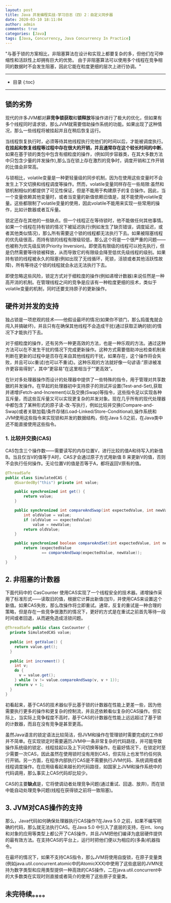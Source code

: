 ```yaml
---
layout: post
title: Java 并发编程实战-学习日志（四）2：自定义同步器
date: 2020-03-10 18:11:04
author: admin
comments: true
categories: [Java]
tags: [Java, Concurrency, Java Concurrency In Practice]
---
```


"与基于锁的方案相比，非阻塞算法在设计和实现上都要复杂的多，但他们在可伸缩性和活跃性上却拥有巨大的优势。
由于非阻塞算法可以使用多个线程在竞争相同的数据时不会发生阻塞，因此它能在粒度更细的层次上进行协调。"

<!-- more -->

---

* 目录
{:toc}
---

## 锁的劣势

现代的许多JVM都对**非竞争锁获取**和**锁释放**等操作进行了极大的优化，但如果有多个线程同时请求锁，那么JVM就需要借助操作系统的功能。如果出现了这种情况，那么一些线程将被挂起并且在稍后恢复运行。

当线程恢复执行时，必须等待其他线程执行完他们的时间以后，才能被调度执行。**在挂起和恢复线程等过程中存在很大的开销，并且通常存在这个较长时间的中断**。如果在基于锁的类包中包含有细粒度的操作，(例如同步容器类，在其大多数方法中只包含少量的并发操作),那么当在锁上存在激烈的竞争时，调度开销和工作开销的比值会非常高。

与锁相比，volatile变量是一种更轻量级的同步机制，因为在使用这些变量时不会发生上下文切换和线程调度等操作。然而，volatile变量同样存在一些局限:虽然和锁机制相似的都提供了可见性保证，但是不能用于构建原子的复合操作。因此，当一个变量依赖其他变量时，或者当变量的新值依赖旧值是，就不能使用volatile变量。这些都限制了volatile变量的使用，因此volatile不能用来实现一些常用的操作，比如计数器或者互斥量。

锁定还存在其他的一些缺点。但一个线程正在等待锁时，他不能做任何其他事情。如果一个线程在持有锁的情况下被延迟执行(例如发生了缺页错误，调度延迟，或者其他类似情况)，那么所有需要这个锁的线程都无法执行下去。如果被阻塞线程的优先级很高，而持有锁的线程有限级较低，那么这个将是一个很严重的问题——也被称为优先级反转(Priority Inversion)。即使高有限级的线程可以抢先执行，但是仍然需要等待锁被释放，从而导致它的有限级会降至低优先级线程的级别。如果持有锁的线程被永久的阻塞(例如出现了无线循环，死锁，活锁或者其他活跃性故障)，所有等待这个锁的线程就会永远无法执行下去。

即使忽略这些风险，锁定方式对于细粒度的操作(例如递增计数器)来说任然是一种高开消的机制。在管理线程之间的竞争是应该有一种粒度更细的技术，类似于volatile变量的机制，同时还要支持原子的更新操作。

## 硬件对并发的支持

独占锁是一项悲观的技术——他假设最坏的情况(如果你不锁门，那么捣蛋鬼就会闯入并搞破坏)，并且只有在确保其他线程不会造成干扰(通过获取正确的锁)的情况下才能执行下去。

对于细粒度的操作，还有另外一种更高效的方法，也是一种乐观的方法。通过这种方法可以在不发生干扰的情况下完成更新操作。这种方式需要借助冲出检查机制来判断在更新的过程中是否存在来自其他线程的干扰，如果存在，这个操作将会失败，并且可以c重试(也可以不重试)。这种乐观的方法就好像一句谚语:”原谅被准许更容易得到”，其中”更容易”在这里相当于”“更高效”。

在针对多处理器操作而设计的处理器中提供了一些特殊的指令，用于管理对共享数据的并发操作。在早起的处理器初中支持原子的测试并设置(Test-and-Set),获取并递增(Fetch-and-Increment)以及交换(Swap)等指令，这些指令足以实现各种互斥量，而这些互斥量又可以实现更复杂的并发对象。现在几乎所有的现代处理器中都包含了某种形式的原子读-改-写执行，例如比较并交换(Compare-and-Swap)或者关联加载/条件存储(Load-Linked/Store-Conditional),操作系统和JVM使用这些指令来实现锁和并发的数据结构，但在Java 5.0之前，在Java类中还不能直接使用这些指令。

### 1. 比较并交换(CAS)

CAS包含三个操作数——需要读写的内存位置V，进行比较的值A和待写入的新值B。当且仅当V的值等于A时，CAS才会通过原子方式用新值 B 来更新V的值，否则不会执行任何操作。无论位置V的值是否等于A，都将返回V原有的值。

```java
@ThreadSafe
public class SimulatedCAS {
    @GuardedBy("this") private int value;

    public synchronized int get() {
        return value;
    }

    public synchronized int compareAndSwap(int expectedValue, int newValue) {
        int oldValue = value;
        if (oldValue == expectedValue)
            value = newValue;
        return oldValue;
    }

    public synchronized boolean compareAndSet(int expectedValue, int newValue) {
        return (expectedValue
                == compareAndSwap(expectedValue, newValue));
    }
}
```

## 2. 非阻塞的计数器

下面代码中的 CasCounter 使用CAS实现了一个线程安全的技术器。递增操作采用了标准形式——读取旧的值，根据它计算出新值(加1)，并使用CAS来设置这个新值。如果CAS失败，那么改操作将立即重试。通常，反复的重试是一种合理的策略，但是存在一些竞争很激烈的情况下，更好的方式是在重试之前首先等待一段时间或者回退，从而避免造成活锁问题。

```java
@ThreadSafe public class CasCounter { 
  private SimulatedCAS value; 
  
  public int getValue() { 
    return value.get(); 
  } 
  
  public int increment() { 
    int v; 
    do { 
      v = value.get(); 
    } while (v != value.compareAndSwap(v, v + 1)); 
    return v + 1; 
  } 
}
```

初看起来，基于CAS的技术器似乎比基于锁的计数器在性能上更差一些，因为他需要执行更多的操作和更复杂的控制流，并且还依赖看似复杂的CAS操作。但实际上，当实际上竞争程度不高时，基于CAS的计数器在性能上远远超过了基于锁的计数器，而且在没有竞争是甚至更高。

虽然Java语言的锁定语法比较简洁，但JVM和操作在管理锁时需要完成的工作却并不简单。在实现锁定时需要遍历JVM中一条非常复杂的代码路径，并可能导致操作系统级的锁定、线程挂起以及上下问切换等操作。在最好情况下，在锁定时至少需要一次CAS，因此虽然在使用锁时没有用到CAS，但实际上也发节约任何执行开销。另一方面，在程序内部执行CAS是不需要执行JVM代码、系统调用或者线程调度操作。在应用级看起来越长的代码路径，如国家上JVM和操作系统中的代码调用，那么事实上CAS代码却比较少。

CAS的主要**缺点**是，它将使调动者处理竞争问题(通过重试、回退、放弃)，而在锁中能自动处理竞争问题(线程在获得锁之前将一致阻塞)。

## 3. JVM对CAS操作的支持

那么，Java代码如何确保处理器执行CAS操作?在Java 5.0 之前，如果不编写明确的代码，那么就无法执行CAS。在Java 5.0 中引入了底层的支持，在int、long和对象的应用等类型上都公开了CAS操作，并且JVM把他们编译为底层硬件提供的最有效方法。在支持CAS的平台上，运行时把他们便以为相应的(多条)机器指令。

在最坏的情况下，如果不支持CAS指令，那么JVM将使用自旋锁，在原子变量类(例如java.util.concurrent.atomic中的AtomicXXX)中使用了这些底层的JVMN支持为数字类型和应用类型提供一种高效的CAS操作，二在java.util.concurrent中的大多数类在实现时则直接或者简介的使用了这些原子变量类。



## 未完待续。。。。